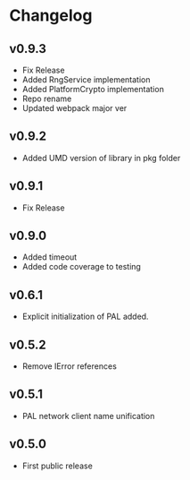 # Changelog

## v0.9.3

* Fix Release
* Added RngService implementation
* Added PlatformCrypto implementation
* Repo rename
* Updated webpack major ver

## v0.9.2

* Added UMD version of library in pkg folder

## v0.9.1

* Fix Release

## v0.9.0

* Added timeout
* Added code coverage to testing

## v0.6.1

* Explicit initialization of PAL added.

## v0.5.2

* Remove IError references

## v0.5.1

* PAL network client name unification

## v0.5.0

* First public release